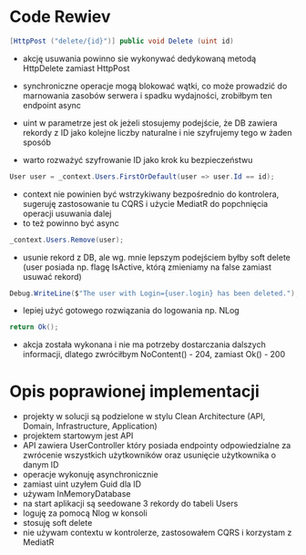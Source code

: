 # Code Rewiev
``` csharp
[HttpPost ("delete/{id}")] public void Delete (uint id)
```
- akcję usuwania powinno sie wykonywać dedykowaną metodą HttpDelete zamiast HttpPost

- synchroniczne operacje mogą blokować wątki, co może prowadzić do marnowania zasobów serwera i spadku wydajności, zrobiłbym ten endpoint async

- uint w parametrze jest ok jeżeli stosujemy podejście, że DB zawiera rekordy z ID jako kolejne liczby naturalne i nie szyfrujemy tego w żaden sposób
- warto rozważyć szyfrowanie ID jako krok ku bezpieczeństwu

``` csharp
User user = _context.Users.FirstOrDefault(user => user.Id == id);
```
- context nie powinien być wstrzykiwany bezpośrednio do kontrolera, sugeruję zastosowanie tu CQRS i użycie MediatR do popchnięcia operacji usuwania dalej
- to też powinno być async

``` csharp
_context.Users.Remove(user);
```
- usunie rekord z DB, ale wg. mnie lepszym podejściem byłby soft delete (user posiada np. flagę IsActive, którą zmieniamy na false zamiast usuwać rekord)

``` csharp
Debug.WriteLine($"The user with Login={user.login} has been deleted.");
```
- lepiej użyć gotowego rozwiązania do logowania np. NLog

``` csharp
return Ok();
```
- akcja została wykonana i nie ma potrzeby dostarczania dalszych informacji, dlatego zwróciłbym NoContent() - 204, zamiast Ok() - 200

# Opis poprawionej implementacji
- projekty w solucji są podzielone w stylu Clean Architecture (API, Domain, Infrastructure, Application)
- projektem startowym jest API
- API zawiera UserController który posiada endpointy odpowiedzialne za zwrócenie wszystkich użytkowników oraz usunięcie użytkownika o danym ID
- operacje wykonuję asynchronicznie
- zamiast uint uzyłem Guid dla ID
- używam InMemoryDatabase
- na start aplikacji są seedowane 3 rekordy do tabeli Users
- loguję za pomocą Nlog w konsoli
- stosuję soft delete
- nie używam contextu w kontrolerze, zastosowałem CQRS i korzystam z MediatR
